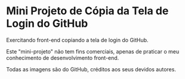 <h1> Mini Projeto de Cópia da Tela de Login do GitHub </h1>

Exercitando front-end copiando a tela de login do GitHub.

Este "mini-projeto" não tem fins comerciais, apenas de praticar o meu conhecimento de desenvolvimento front-end.

Todas as imagens são do GitHub, créditos aos seus devidos autores.
